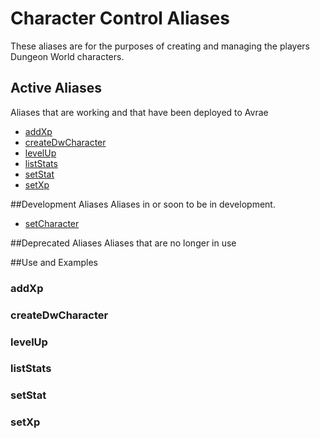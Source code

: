 # Character Control Aliases
These aliases are for the purposes of creating and managing the players Dungeon World characters.

## Active Aliases
Aliases that are working and that have been deployed to Avrae
* [addXp](#addXp)
* [createDwCharacter](#createDwCharacter)
* [levelUp](#levelUp)
* [listStats](#listStats)
* [setStat](#setStat)
* [setXp](#setXp)

##Development Aliases
Aliases in or soon to be in development.
* [setCharacter](#setCharacter)

##Deprecated Aliases
Aliases that are no longer in use

##Use and Examples

### addXp <a name="addXp"></a>
### createDwCharacter <a name="createDwCharacter"></a>
### levelUp <a name="levelUp"></a>
### listStats <a name="listStats"></a>
### setStat <a name="setStat"></a>
### setXp <a name="setXp"></a>